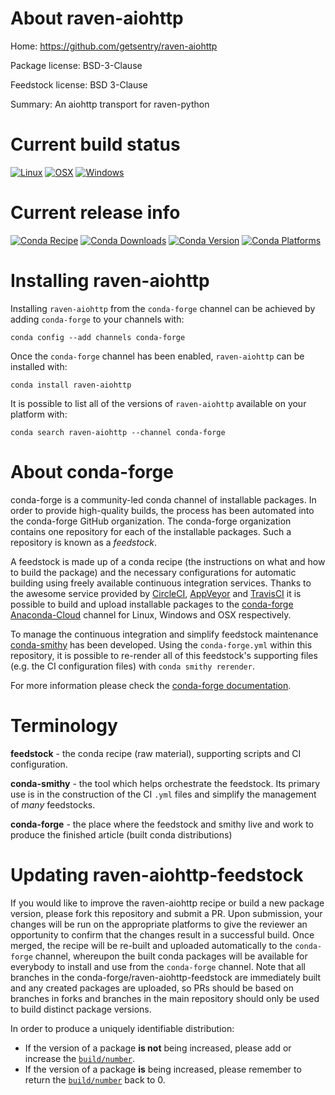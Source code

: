 About raven-aiohttp
===================

Home: https://github.com/getsentry/raven-aiohttp

Package license: BSD-3-Clause

Feedstock license: BSD 3-Clause

Summary: An aiohttp transport for raven-python



Current build status
====================

[![Linux](https://img.shields.io/circleci/project/github/conda-forge/raven-aiohttp-feedstock/master.svg?label=Linux)](https://circleci.com/gh/conda-forge/raven-aiohttp-feedstock)
[![OSX](https://img.shields.io/travis/conda-forge/raven-aiohttp-feedstock/master.svg?label=macOS)](https://travis-ci.org/conda-forge/raven-aiohttp-feedstock)
[![Windows](https://img.shields.io/appveyor/ci/conda-forge/raven-aiohttp-feedstock/master.svg?label=Windows)](https://ci.appveyor.com/project/conda-forge/raven-aiohttp-feedstock/branch/master)

Current release info
====================
[![Conda Recipe](https://img.shields.io/badge/recipe-raven--aiohttp-green.svg)](https://anaconda.org/conda-forge/raven-aiohttp)
[![Conda Downloads](https://img.shields.io/conda/dn/conda-forge/raven-aiohttp.svg)](https://anaconda.org/conda-forge/raven-aiohttp)
[![Conda Version](https://img.shields.io/conda/vn/conda-forge/raven-aiohttp.svg)](https://anaconda.org/conda-forge/raven-aiohttp)
[![Conda Platforms](https://img.shields.io/conda/pn/conda-forge/raven-aiohttp.svg)](https://anaconda.org/conda-forge/raven-aiohttp)

Installing raven-aiohttp
========================

Installing `raven-aiohttp` from the `conda-forge` channel can be achieved by adding `conda-forge` to your channels with:

```
conda config --add channels conda-forge
```

Once the `conda-forge` channel has been enabled, `raven-aiohttp` can be installed with:

```
conda install raven-aiohttp
```

It is possible to list all of the versions of `raven-aiohttp` available on your platform with:

```
conda search raven-aiohttp --channel conda-forge
```


About conda-forge
=================

conda-forge is a community-led conda channel of installable packages.
In order to provide high-quality builds, the process has been automated into the
conda-forge GitHub organization. The conda-forge organization contains one repository
for each of the installable packages. Such a repository is known as a *feedstock*.

A feedstock is made up of a conda recipe (the instructions on what and how to build
the package) and the necessary configurations for automatic building using freely
available continuous integration services. Thanks to the awesome service provided by
[CircleCI](https://circleci.com/), [AppVeyor](http://www.appveyor.com/)
and [TravisCI](https://travis-ci.org/) it is possible to build and upload installable
packages to the [conda-forge](https://anaconda.org/conda-forge)
[Anaconda-Cloud](http://docs.anaconda.org/) channel for Linux, Windows and OSX respectively.

To manage the continuous integration and simplify feedstock maintenance
[conda-smithy](http://github.com/conda-forge/conda-smithy) has been developed.
Using the ``conda-forge.yml`` within this repository, it is possible to re-render all of
this feedstock's supporting files (e.g. the CI configuration files) with ``conda smithy rerender``.

For more information please check the [conda-forge documentation](https://conda-forge.org/docs/).

Terminology
===========

**feedstock** - the conda recipe (raw material), supporting scripts and CI configuration.

**conda-smithy** - the tool which helps orchestrate the feedstock.
                   Its primary use is in the construction of the CI ``.yml`` files
                   and simplify the management of *many* feedstocks.

**conda-forge** - the place where the feedstock and smithy live and work to
                  produce the finished article (built conda distributions)


Updating raven-aiohttp-feedstock
================================

If you would like to improve the raven-aiohttp recipe or build a new
package version, please fork this repository and submit a PR. Upon submission,
your changes will be run on the appropriate platforms to give the reviewer an
opportunity to confirm that the changes result in a successful build. Once
merged, the recipe will be re-built and uploaded automatically to the
`conda-forge` channel, whereupon the built conda packages will be available for
everybody to install and use from the `conda-forge` channel.
Note that all branches in the conda-forge/raven-aiohttp-feedstock are
immediately built and any created packages are uploaded, so PRs should be based
on branches in forks and branches in the main repository should only be used to
build distinct package versions.

In order to produce a uniquely identifiable distribution:
 * If the version of a package **is not** being increased, please add or increase
   the [``build/number``](http://conda.pydata.org/docs/building/meta-yaml.html#build-number-and-string).
 * If the version of a package **is** being increased, please remember to return
   the [``build/number``](http://conda.pydata.org/docs/building/meta-yaml.html#build-number-and-string)
   back to 0.